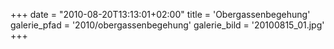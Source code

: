 +++
date = "2010-08-20T13:13:01+02:00"
title = 'Obergassenbegehung'
galerie_pfad = '2010/obergassenbegehung'
galerie_bild = '20100815_01.jpg'
+++

      